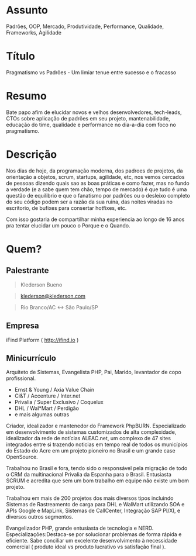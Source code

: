 # Assunto
Padrões, OOP, Mercado, Produtividade, Performance, Qualidade, Frameworks, Agilidade

# Título
Pragmatismo vs Padrões - Um limiar tenue entre sucesso e o fracasso

# Resumo
Bate papo afim de elucidar novos e velhos desenvolvedores, tech-leads, CTOs sobre aplicação de padrões em seu projeto, mantenabilidade, educação do time, qualidade e performance no dia-a-dia com foco no pragmatismo.

# Descrição
Nos dias de hoje, da programação moderna, dos padroes de projetos, da orientação a objetos, scrum, startups, agilidade, etc, nos vemos cercados de pessoas dizendo quais sao as boas práticas e como fazer, mas no fundo a verdade (e a sabe quem tem chão, tempo de mercado) é que tudo é uma questão de equilibrio e que o fanatismo por padrões ou o desleixo completo do seu código podem ser a razão da sua ruina, das noites viradas no escritorio, de bufixes para consertar hotfixes, etc. 

Com isso gostaria de compartilhar minha experiencia ao longo de 16 anos pra tentar elucidar um pouco o Porque e o Quando.

# Quem?

## Palestrante

> Klederson Bueno

> klederson@klederson.com

> Rio Branco/AC <-> São Paulo/SP

## Empresa

iFind Platform ( http://ifind.io )

## Minicurrículo
Arquiteto de Sistemas, Evangelista PHP, Pai, Marido, levantador de copo profissional.

* Ernst & Young / Axia Value Chain
* Ci&T / Accenture / Inter.net
* Privalia / Super Exclusivo / Coquelux
* DHL / Wal*Mart / Perdigão
* e mais algumas outras

Criador, idealizador e mantenedor do Framework PhpBURN. Especializado em desenvolvimento de sistemas customizados de alta complexidade, idealizador da rede de notícias ALEAC.net, um complexo de 47 sites integrados entre si trazendo noticias em tempo real de todos os municípios do Estado do Acre em um projeto pioneiro no Brasil e um grande case OpenSource.

Trabalhou no Brasil e fora, tendo sido o responsável pela migração de todo o CRM da multinacional Privalia da Espanha para o Brasil. Entusiasta SCRUM e acredita que sem um bom trabalho em equipe não existe um bom projeto.

Trabalhou em mais de 200 projetos dos mais diversos tipos incluindo Sistemas de Rastreamento de carga para DHL e WalMart utilizando SOA e APIs Google e MapLink, Sistemas de CallCenter, Integração SAP PI/XI, e diversos outros segmentos.

Evangelizador PHP, grande entusiasta de tecnologia e NERD.
Especializações:Destaca-se por solucionar problemas de forma rápida e eficiente. Sabe conciliar um excelente desenvolvimento à necessidade comercial ( produto ideal vs produto lucrativo vs satisfação final ).
